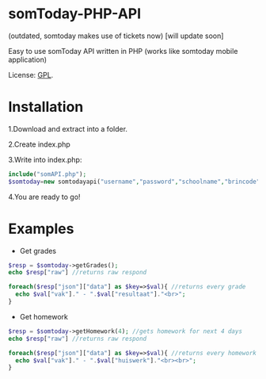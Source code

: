 # somToday-PHP-API
(outdated, somtoday makes use of tickets now) [will update soon]

Easy to use somToday API written in PHP (works like somtoday mobile application)

License: [GPL](http://choosealicense.com/licenses/gpl-2.0/).

# Installation

1.Download and extract into a folder.

2.Create index.php

3.Write into index.php:
```php
include("somAPI.php");
$somtoday=new somtodayapi("username","password","schoolname","brincode");
```
4.You are ready to go!

# Examples

- Get grades
```php
$resp = $somtoday->getGrades();
echo $resp["raw"] //returns raw respond

foreach($resp["json"]["data"] as $key=>$val){ //returns every grade
  echo $val["vak"]." - ".$val["resultaat"]."<br>";
}
```

- Get homework
```php
$resp = $somtoday->getHomework(4); //gets homework for next 4 days
echo $resp["raw"] //returns raw respond

foreach($resp["json"]["data"] as $key=>$val){ //returns every homework
  echo $val["vak"]." - ".$val["huiswerk"]."<br><br>";
}
```
